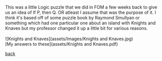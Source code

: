 This was a little Logic puzzle that we did in FOM a few weeks back to give us an idea of If P, then Q. OR atleast I assume that was the purpose of it. I think it's based off of some puzzle book by Raymond Smullyan or something which had one particular one about an island with Knights and Knaves but my professor changed it up a little bit for various reasons. <br/>
<br/>
![Knights and Knaves](assets/Images/Knights and Knaves.jpg)
<br/>
[My answers to these](assets/Knights and Knaves.pdf) <br/>

[back](../BlogPage.md)
